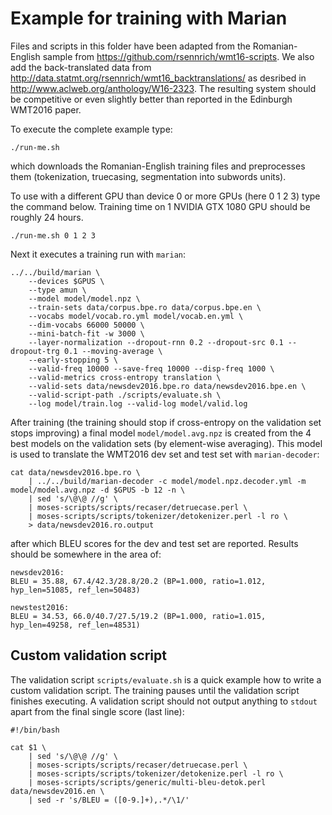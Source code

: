 # Example for training with Marian

Files and scripts in this folder have been adapted from the Romanian-English
sample from https://github.com/rsennrich/wmt16-scripts. We also add the
back-translated data from
http://data.statmt.org/rsennrich/wmt16_backtranslations/ as desribed in
http://www.aclweb.org/anthology/W16-2323. The resulting system should be
competitive or even slightly better than reported in the Edinburgh WMT2016
paper.

To execute the complete example type:

```
./run-me.sh
```

which downloads the Romanian-English training files and preprocesses them (tokenization,
truecasing, segmentation into subwords units).

To use with a different GPU than device 0 or more GPUs (here 0 1 2 3) type the command below.
Training time on 1 NVIDIA GTX 1080 GPU should be roughly 24 hours.

```
./run-me.sh 0 1 2 3
```

Next it executes a training run with `marian`:

```
../../build/marian \
    --devices $GPUS \
    --type amun \
    --model model/model.npz \
    --train-sets data/corpus.bpe.ro data/corpus.bpe.en \
    --vocabs model/vocab.ro.yml model/vocab.en.yml \
    --dim-vocabs 66000 50000 \
    --mini-batch-fit -w 3000 \
    --layer-normalization --dropout-rnn 0.2 --dropout-src 0.1 --dropout-trg 0.1 --moving-average \
    --early-stopping 5 \
    --valid-freq 10000 --save-freq 10000 --disp-freq 1000 \
    --valid-metrics cross-entropy translation \
    --valid-sets data/newsdev2016.bpe.ro data/newsdev2016.bpe.en \
    --valid-script-path ./scripts/evaluate.sh \
    --log model/train.log --valid-log model/valid.log
```

After training (the training should stop if cross-entropy on the validation set
stops improving) a final model `model/model.avg.npz` is created from the 4 best
models on the validation sets (by element-wise averaging). This model is used
to translate the WMT2016 dev set and test set with `marian-decoder`:

```
cat data/newsdev2016.bpe.ro \
    | ../../build/marian-decoder -c model/model.npz.decoder.yml -m model/model.avg.npz -d $GPUS -b 12 -n \
    | sed 's/\@\@ //g' \
    | moses-scripts/scripts/recaser/detruecase.perl \
    | moses-scripts/scripts/tokenizer/detokenizer.perl -l ro \
    > data/newsdev2016.ro.output
```
after which BLEU scores for the dev and test set are reported. Results should
be somewhere in the area of:

```
newsdev2016:
BLEU = 35.88, 67.4/42.3/28.8/20.2 (BP=1.000, ratio=1.012, hyp_len=51085, ref_len=50483)

newstest2016:
BLEU = 34.53, 66.0/40.7/27.5/19.2 (BP=1.000, ratio=1.015, hyp_len=49258, ref_len=48531)
```

## Custom validation script

The validation script `scripts/evaluate.sh` is a quick example how to write a
custom validation script. The training pauses until the validation script
finishes executing. A validation script should not output anything to `stdout`
apart from the final single score (last line):

```
#!/bin/bash

cat $1 \
    | sed 's/\@\@ //g' \
    | moses-scripts/scripts/recaser/detruecase.perl \
    | moses-scripts/scripts/tokenizer/detokenize.perl -l ro \
    | moses-scripts/scripts/generic/multi-bleu-detok.perl data/newsdev2016.en \
    | sed -r 's/BLEU = ([0-9.]+),.*/\1/'
```
